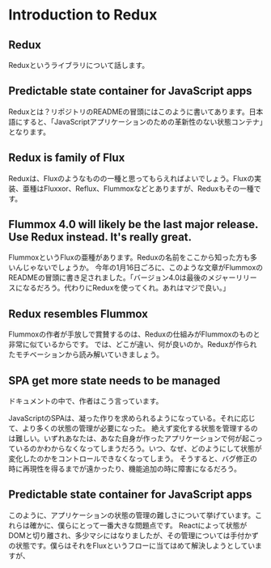# Introduction to Redux

##

## Redux

Reduxというライブラリについて話します。

## Predictable state container for JavaScript apps

Reduxとは？リポジトリのREADMEの冒頭にはこのように書いてあります。日本語にすると、「JavaScriptアプリケーションのための革新性のない状態コンテナ」となります。

## Redux is family of Flux

Reduxは、Fluxのようなものの一種と思ってもらえればよいでしょう。Fluxの実装、亜種はFluxxor、Reflux、Flummoxなどとありますが、Reduxもその一種です。

## Flummox 4.0 will likely be the last major release. Use Redux instead. It's really great.

FlummoxというFluxの亜種があります。Reduxの名前をここから知った方も多いんじゃないでしょうか。
今年の1月16日ごろに、このような文章がFlummoxのREADMEの冒頭に書き足されました。「バージョン4.0は最後のメジャーリリースになるだろう。代わりにReduxを使ってくれ。あれはマジで良い。」

## Redux resembles Flummox

Flummoxの作者が手放しで賞賛するのは、Reduxの仕組みがFlummoxのものと非常に似ているからです。
では、どこが違い、何が良いのか。Reduxが作られたモチベーションから読み解いていきましょう。

## SPA get more state needs to be managed

ドキュメントの中で、作者はこう言っています。

JavaScriptのSPAは、凝った作りを求められるようになっている。それに応じて、より多くの状態の管理が必要になった。
絶えず変化する状態を管理するのは難しい。いずれあなたは、あなた自身が作ったアプリケーションで何が起こっているのかわからなくなってしまうだろう。いつ、なぜ、どのようにして状態が変化したのかをコントロールできなくなってしまう。
そうすると、バグ修正の時に再現性を得るまでが遠かったり、機能追加の時に障害になるだろう。

## Predictable state container for JavaScript apps

このように、アプリケーションの状態の管理の難しさについて挙げています。これらは確かに、僕らにとって一番大きな問題点です。
Reactによって状態がDOMと切り離され、多少マシにはなりましたが、その管理については手付かずの状態です。僕らはそれをFluxというフローに当てはめて解決しようとしていますが、
